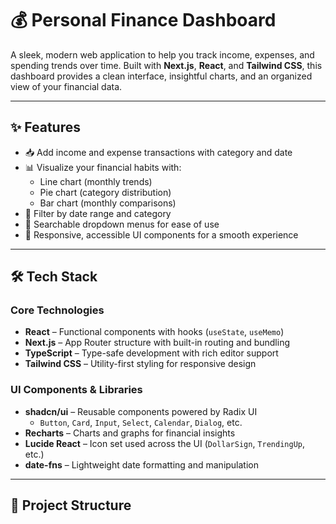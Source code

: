 # 💰 Personal Finance Dashboard

A sleek, modern web application to help you track income, expenses, and spending trends over time. Built with **Next.js**, **React**, and **Tailwind CSS**, this dashboard provides a clean interface, insightful charts, and an organized view of your financial data.

---

## ✨ Features

- 📥 Add income and expense transactions with category and date
- 📊 Visualize your financial habits with:
  - Line chart (monthly trends)
  - Pie chart (category distribution)
  - Bar chart (monthly comparisons)
- 📅 Filter by date range and category
- 🔎 Searchable dropdown menus for ease of use
- 🎯 Responsive, accessible UI components for a smooth experience

---

## 🛠️ Tech Stack

### Core Technologies
- **React** – Functional components with hooks (`useState`, `useMemo`)
- **Next.js** – App Router structure with built-in routing and bundling
- **TypeScript** – Type-safe development with rich editor support
- **Tailwind CSS** – Utility-first styling for responsive design

### UI Components & Libraries
- **shadcn/ui** – Reusable components powered by Radix UI
  - `Button`, `Card`, `Input`, `Select`, `Calendar`, `Dialog`, etc.
- **Recharts** – Charts and graphs for financial insights
- **Lucide React** – Icon set used across the UI (`DollarSign`, `TrendingUp`, etc.)
- **date-fns** – Lightweight date formatting and manipulation

---

## 📁 Project Structure


